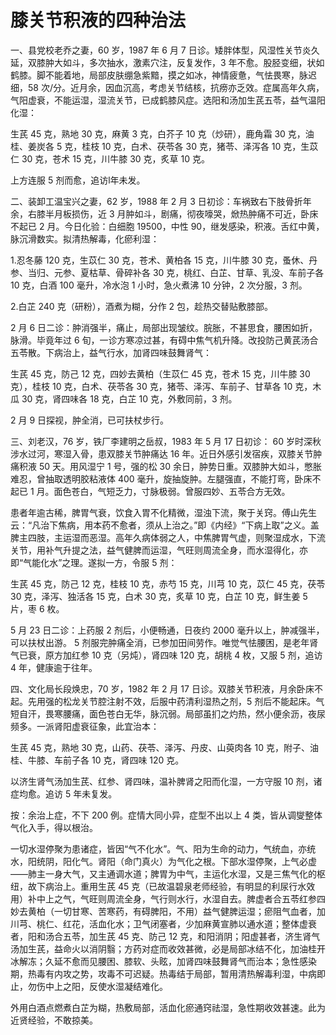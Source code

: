 # 膝关节积液的四种治法

一、县党校老乔之妻，60 岁，1987 年 6 月 7 日诊。矮胖体型，风湿性关节炎久延，双膝肿大如斗，多次抽水，激素穴注，反复发作，3 年不愈。股胫变细，状如鹤膝。脚不能着地，局部皮肤绷急紫黯，摸之如冰，神情疲惫，气怯畏寒，脉迟细，58 次/分。近月余，因血沉高，考虑关节结核，抗痨亦乏效。症属高年久病，气阳虚衰，不能运湿，湿流关节，已成鹤膝风症。选阳和汤加生芪五苓，益气温阳化湿：

生芪 45 克，熟地 30 克，麻黄 3 克，白芥子 10 克（炒研），鹿角霜 30 克，油桂、姜炭各 5 克，桂枝 10 克，白术、茯苓各 30 克，猪苓、泽泻各 10 克，生苡仁 30 克，苍术 15 克，川牛膝 30 克，炙草 10 克。

上方连服 5 剂而愈，追访l年未发。

二、装卸工温宝兴之妻，62 岁，1988 年 2 月 3 日初诊：车祸致右下肢骨折年余，右膝半月板损伤，近 3 月肿如斗，剧痛，彻夜嚎哭，焮热肿痛不可近，卧床不起已 2 月。今日化验：白细胞 19500，中性 90，继发感染，积液。舌红中黄，脉沉滑数实。拟清热解毒，化瘀利湿：

1.忍冬藤 120 克，生苡仁 30 克，苍术、黄柏各 15 克，川牛膝 30 克，蚤休、丹参、当归、元参、夏枯草、骨碎补各 30 克，桃红、白芷、甘草、乳没、车前子各 10 克，白酒 100 毫升，冷水泡 1 小时，急火煮沸 10 分钟，2 次分服，3 剂。

2.白芷 240 克（研粉），酒煮为糊，分作 2 包，趁热交替贴敷膝部。

2 月 6 日二诊：肿消强半，痛止，局部出现皱纹。脘胀，不甚思食，腰困如折，脉滑。毕竟年过 6 旬，一诊方寒凉过甚，有碍中焦气机升降。改投防己黄芪汤合五苓散。下病治上，益气行水，加肾四味鼓舞肾气：

生芪 45 克，防己 12 克，四妙去黄柏（生苡仁 45 克，苍术 15 克，川牛膝 30 克），桂枝 10 克，白术、茯苓各 30 克，猪苓、泽泻、车前子、甘草各 10 克，木瓜 30 克，肾四味各 18 克，白芷 10 克，外敷同前，3 剂。

2 月 9 日探视，肿全消，已可扶杖步行。

三、刘老汉，76 岁，铁厂李建明之岳叔，1983 年 5 月 17 日初诊： 60 岁时深秋涉水过河，寒湿入骨，患双膝关节肿痛达 16 年。近日外感引发宿疾，双膝关节肿痛积液 50 天。用风湿宁 1 号，强的松 30 余日，肿势日重。双膝肿大如斗，憋胀难忍，曾抽取透明胶粘液体 400 毫升，旋抽旋肿。左腿强直，不能打弯，卧床不起已 1 月。面色苍白，气短乏力，寸脉极弱。曾服四妙、五苓合方无效。

患者年逾古稀，脾胃气衰，饮食入胃不化精微，湿浊下流，聚于关窍。傅山先生云：“凡治下焦病，用本药不愈者，须从上治之。”即《内经》“下病上取”之义。盖脾主四肢，主运湿而恶湿。高年久病体弱之人，中焦脾胃气虚，则聚湿成水，下流关节，用补气升提之法，益气健脾而运湿，气旺则周流全身，而水湿得化，亦即“气能化水”之理。遂拟一方，令服 5 剂：

生芪 45 克，防己 12 克，桂枝 10 克，赤芍 15 克，川芎 10 克，苡仁 45 克，茯苓 30 克，泽泻、独活各 15 克，白术 30 克，炙草 10 克，白芷 10 克，鲜生姜 5 片，枣 6 枚。

5 月 23 日二诊：上药服 2 剂后，小便畅通，日夜约 2000 毫升以上，肿减强半，可以扶杖出游。 5 剂服完肿痛全消，已参加田间劳作。唯觉气怯腰困，是老年肾气已衰，原方加红参 10 克（另炖），肾四味 120 克，胡桃 4 枚，又服 5 剂，追访 4 年，健康逾于往年。

四、文化局长段焕忠，70 岁，1982 年 2 月 17 日诊。双膝关节积液，月余卧床不起。先用强的松龙关节腔注射不效，后服中药清利湿热之剂，5 剂后不能起床。气短自汗，畏寒腰痛，面色苍白无华，脉沉弱。局部虽扪之灼热，然小便余沥，夜尿频多。一派肾阳虚衰征象，此宜治本：

生芪 45 克，熟地 30 克，山药、茯苓、泽泻、丹皮、山萸肉各 10 克，附子、油桂、牛膝、车前子各 10 克，肾四味 120 克。

以济生肾气汤加生芪、红参、肾四味，温补脾肾之阳而化湿，一方守服 10 剂，诸症均愈。追访 5 年未复发。

按：余治上症，不下 200 例。症情大同小异，症型不出以上 4 类，皆从调燮整体气化入手，得以根治。

一切水湿停聚为患诸症，皆因“气不化水”。气、阳为生命的动力，气统血，亦统水，阳统阴，阳化气。肾阳（命门真火）为气化之根。下部水湿停聚，上气必虚——肺主一身大气，又主通调水道；脾胃为中气，主运化水湿，又是三焦气化的枢纽，故下病治上。重用生芪 45 克（已故温碧泉老师经验，有明显的利尿行水效用）补中上之气，气旺则周流全身，气行则水行，水湿自去。脾虚者合五苓红参四妙去黄柏（一切甘寒、苦寒药，有碍脾阳，不用）益气健脾运湿；瘀阻气血者，加川芎、桃仁、红花，活血化水；卫气闭塞者，少加麻黄宣肺以通水道；整体虚衰者，阳和汤合五苓，加生芪 45 克、防己 12 克，和阳消阴；阳虚甚者，济生肾气汤加生芪，益命火以消阴翳；方药对症而收效甚微，必是局部冰结不化，加油桂开冰解冻；久延不愈而见腰困、膝软、头眩，加肾四味鼓舞肾气而治本；急性感染期，热毒有内攻之势，攻毒不可迟疑。热毒结于局部，暂用清热解毒利湿，中病即止，勿伤中上之阳，反使水湿凝结难化。

外用白酒点燃煮白芷为糊，热敷局部，活血化瘀通窍祛湿，急性期收效甚速。此为近贤经验，不敢掠美。